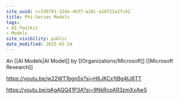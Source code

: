 ```yaml
---
site_uuid: cc338791-32de-4637-a16c-a28f21a2fc62
title: Phi-Series Models
tags:
- AI-Toolkit
- Models
site_visibility: public
date_modified: 2025-03-24
---
```




An [[AI Models|AI Model]] by [[Organizations/Microsoft]] [[Microsoft Research]]

https://youtu.be/w22WT1bgn5s?si=H6JKCx1tBg4tJ6TT

https://youtu.be/qAgAQQ41P3A?si=9NkRcoAR3zmXxAwS